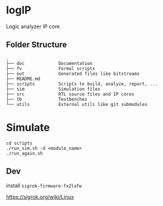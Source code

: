 # logIP
Logic analyzer IP core

## Folder Structure
```
.
├── doc             Documentation
├── fv              Formal scripts
├── out             Generated files like bitstreams
├── README.md
├── scripts         Scripts to build, analyze, report, ...
├── sim             Simulation files
├── src             RTL source files and IP cores
├── tb              Testbenches
└── utils           External utils like git submodules

```

# Simulate 
```
cd scripts
./run_sim.sh -d <module_name>
./run_again.sh
```

## Dev
install ```sigrok-firmware-fx2lafw```

https://sigrok.org/wiki/Linux